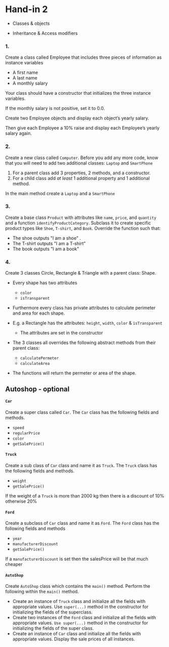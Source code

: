 # Hand-in 2

- Classes & objects

- Inheritance & Access modifiers



### 1.

Create a class called Employee that includes three pieces of information as instance variables

- A first name
- A last name
- A monthly salary

Your class should have a constructor that initializes the three instance variables. 

If the monthly salary is not positive, set it to 0.0. 

Create two Employee objects and display each object’s yearly salary. 

Then give each Employee a 10% raise and display each Employee’s yearly salary again.



### 2.

Create a new class called `Computer`. Before you add any more code, know that you will need to add two additional classes: `Laptop` and `SmartPhone`

1. For a parent class add 3 properties, 2 methods, and a constructor.
2. For a child class add *at least* 1 additional property and 1 additional method.

In the main method create a `Laptop` and a `SmartPhone`



### 3.

Create a base class `Product` with attributes like `name`, `price`, and `quantity `and a function `identifyProductCategory`. Subclass it to create specific product types like `Shoe`, `T-shirt`, and `Book`. Override the function such that: 

- The shoe outputs "I am a shoe"  .
- The T-shirt outputs "I am a T-shirt"
- The book outputs "I am a book"



### 4.

Create 3 classes Circle, Rectangle & Triangle with a parent class: Shape.

- Every shape has two attributes
  -  `color` 
  - `isTransparent`
- Furthermore every class has private attributes to calculate perimeter and area for each shape.
- E.g. a Rectangle has the attributes: `height`, `width`, `color` & `isTransparent`
  - The attributes are set in the constructor
- The 3 classes all overrides the following abstract methods from their parent class:
  - `calculatePermeter`
  - `calculateArea`

- The functions will return the permeter or area of the shape.



## Autoshop - optional

#### `Car`

Create a super class called `Car`. The `Car` class has the following fields and methods. 

- `speed`
- `regularPrice`
- `color`
- `getSalePrice()`



#### `Truck`

Create a sub class of `Car` class and name it as `Truck`. The `Truck` class has the following fields and methods. 

- `weight`
- `getSalePrice()`

If the weight of a `Truck` is more than 2000 kg then there is a discount of 10% otherwise 20%



#### `Ford`

Create a subclass of `Car` class and name it as `Ford`. The `Ford` class has the following fields and methods 

- `year`
- `manufacturerDiscount`
- `getSalePrice()`

If a `manufacturerDiscount` is set then the salesPrice will be that much cheaper



#### `AutoShop`

Create `AutoShop` class which contains the `main()` method. Perform the following within the `main()` 
method. 

- Create an instance of `Truck` class and initialize all the fields with appropriate values. Use `super(...)` method in 
  the constructor for initializing the fields of the superclass. 
- Create two instances of the `Ford` class and initialize all the fields with appropriate values. `Use super(...)` 
  method in the constructor for initializing the fields of the super class. 
- Create an instance of `Car` class and initialize all the fields with appropriate values. Display the sale prices of all instances.

